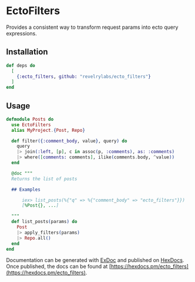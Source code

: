# EctoFilters

Provides a consistent way to transform request params into ecto query expressions.

## Installation

```elixir
def deps do
  [
    {:ecto_filters, github: "revelrylabs/ecto_filters"}
  ]
end
```

## Usage

```elixir
defmodule Posts do
  use EctoFilters
  alias MyProject.{Post, Repo}

  def filter({:comment_body, value}, query) do
    query
    |> join(:left, [p], c in assoc(p, :comments), as: :comments)
    |> where([comments: comments], ilike(comments.body, ^value))
  end

  @doc """
  Returns the list of posts

  ## Examples

      iex> list_posts(%{"q" => %{"comment_body" => "ecto_filters"}})
      [%Post{}, ...]

  """
  def list_posts(params) do
    Post
    |> apply_filters(params)
    |> Repo.all()
  end
end
```

Documentation can be generated with [ExDoc](https://github.com/elixir-lang/ex_doc)
and published on [HexDocs](https://hexdocs.pm). Once published, the docs can
be found at [https://hexdocs.pm/ecto_filters](https://hexdocs.pm/ecto_filters).

